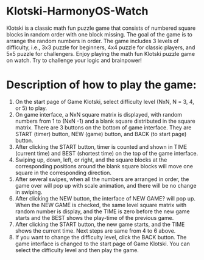 # Klotski-HarmonyOS-Watch
Klotski is a classic math fun puzzle game that consists of numbered square blocks in random order with one block missing. The goal of the game is to arrange the random numbers in order. The game includes 3 levels of difficulty, i.e., 3x3 puzzle for beginners, 4x4 puzzle for classic players, and 5x5 puzzle for challengers.  Enjoy playing the math fun Klotski puzzle game on watch. Try to challenge your logic and brainpower!

# Description of how to play the game:
1.	On the start page of Game Klotski, select difficulty level (NxN, N = 3, 4, or 5) to play.
2.	On game interface, a NxN square matrix is displayed, with random numbers from 1 to (NxN -1) and a blank square distributed in the square matrix. There are 3 buttons on the bottom of game interface. They are START (timer) button, NEW (game) button, and BACK (to start page) button.   
3.	After clicking the START button, timer is counted and shown in TIME (current time) and BEST (shortest time) on the top of the game interface.
4.	Swiping up, down, left, or right, and the square blocks at the corresponding positions around the blank square blocks will move one square in the corresponding direction.
5.	After several swipes, when all the numbers are arranged in order, the game over will pop up with scale animation, and there will be no change in swiping.
6.	After clicking the NEW button, the interface of NEW GAME? will pop up. When the NEW GAME is checked, the same level square matrix with random number is display, and the TIME is zero before the new game starts and the BEST shows the play-time of the previous game.  
7.	After clicking the START button, the new game starts, and the TIME shows the current time. Next steps are same from 4 to 6 above. 
8.	If you want to change the difficulty level, click the BACK button. The game interface is changed to the start page of Game Klotski. You can select the difficulty level and then play the game.    
